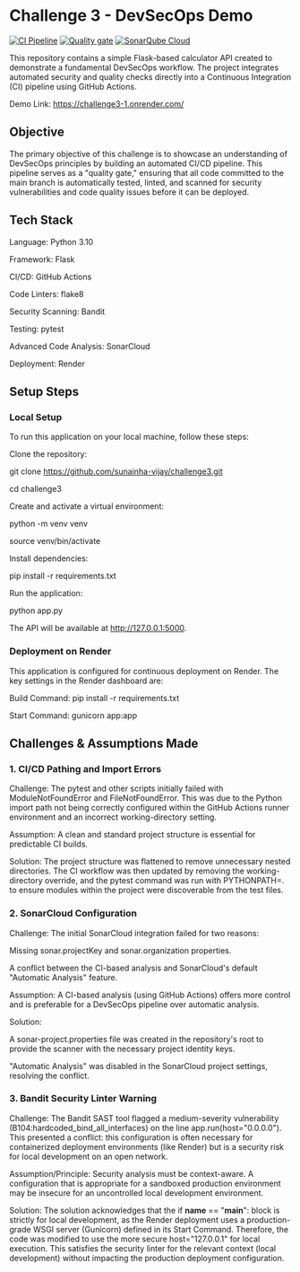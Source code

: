 

# Challenge 3 - DevSecOps Demo

[![CI Pipeline](https://github.com/sunainha-vijay/challenge3/actions/workflows/ci.yml/badge.svg)](https://github.com/sunainha-vijay/challenge3/actions/workflows/ci.yml)
[![Quality gate](https://sonarcloud.io/api/project_badges/quality_gate?project=sunainha-vijay_challenge3)](https://sonarcloud.io/summary/new_code?id=sunainha-vijay_challenge3)
[![SonarQube Cloud](https://sonarcloud.io/images/project_badges/sonarcloud-dark.svg)](https://sonarcloud.io/summary/new_code?id=sunainha-vijay_challenge3)

This repository contains a simple Flask-based calculator API created to demonstrate a fundamental DevSecOps workflow. The project integrates automated security and quality checks directly into a Continuous Integration (CI) pipeline using GitHub Actions.


Demo Link: https://challenge3-1.onrender.com/


## Objective
The primary objective of this challenge is to showcase an understanding of DevSecOps principles by building an automated CI/CD pipeline. This pipeline serves as a "quality gate," ensuring that all code committed to the main branch is automatically tested, linted, and scanned for security vulnerabilities and code quality issues before it can be deployed.

## Tech Stack
Language: Python 3.10

Framework: Flask

CI/CD: GitHub Actions

Code Linters: flake8

Security Scanning: Bandit

Testing: pytest

Advanced Code Analysis: SonarCloud

Deployment: Render

## Setup Steps
### Local Setup
To run this application on your local machine, follow these steps:

Clone the repository:

git clone https://github.com/sunainha-vijay/challenge3.git

cd challenge3


Create and activate a virtual environment:

python -m venv venv

source venv/bin/activate


Install dependencies:

pip install -r requirements.txt


Run the application:

python app.py


The API will be available at http://127.0.0.1:5000.

### Deployment on Render
This application is configured for continuous deployment on Render. The key settings in the Render dashboard are:

Build Command: pip install -r requirements.txt

Start Command: gunicorn app:app

## Challenges & Assumptions Made
### 1. CI/CD Pathing and Import Errors
Challenge: The pytest and other scripts initially failed with ModuleNotFoundError and FileNotFoundError. This was due to the Python import path not being correctly configured within the GitHub Actions runner environment and an incorrect working-directory setting.

Assumption: A clean and standard project structure is essential for predictable CI builds.

Solution: The project structure was flattened to remove unnecessary nested directories. The CI workflow was then updated by removing the working-directory override, and the pytest command was run with PYTHONPATH=. to ensure modules within the project were discoverable from the test files.

### 2. SonarCloud Configuration
Challenge: The initial SonarCloud integration failed for two reasons:

Missing sonar.projectKey and sonar.organization properties.

A conflict between the CI-based analysis and SonarCloud's default "Automatic Analysis" feature.

Assumption: A CI-based analysis (using GitHub Actions) offers more control and is preferable for a DevSecOps pipeline over automatic analysis.

Solution:

A sonar-project.properties file was created in the repository's root to provide the scanner with the necessary project identity keys.

"Automatic Analysis" was disabled in the SonarCloud project settings, resolving the conflict.

### 3. Bandit Security Linter Warning
Challenge: The Bandit SAST tool flagged a medium-severity vulnerability (B104:hardcoded_bind_all_interfaces) on the line app.run(host="0.0.0.0"). This presented a conflict: this configuration is often necessary for containerized deployment environments (like Render) but is a security risk for local development on an open network.

Assumption/Principle: Security analysis must be context-aware. A configuration that is appropriate for a sandboxed production environment may be insecure for an uncontrolled local development environment.

Solution: The solution acknowledges that the if __name__ == "__main__": block is strictly for local development, as the Render deployment uses a production-grade WSGI server (Gunicorn) defined in its Start Command. Therefore, the code was modified to use the more secure host="127.0.0.1" for local execution. This satisfies the security linter for the relevant context (local development) without impacting the production deployment configuration.
